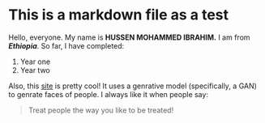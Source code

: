 # This is a markdown file as a test
Hello, everyone. My name is **HUSSEN MOHAMMED IBRAHIM.** I am from ***Ethiopia***. So far, I have completed:
1. Year one
2. Year two

Also, this [site](https://thispersondoesnotexist.com/) is pretty cool! It uses a genrative model (specifically, a GAN) to genrate faces of people. I always like it when people say:

> Treat people the way you like to be treated!